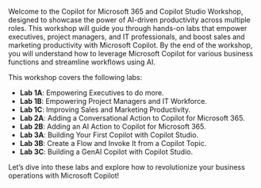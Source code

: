 Welcome to the Copilot for Microsoft 365 and Copilot Studio Workshop, designed to showcase the power of AI-driven productivity across multiple roles. This workshop will guide you through hands-on labs that empower executives, project managers, and IT professionals, and boost sales and marketing productivity with Microsoft Copilot.
By the end of the workshop, you will understand how to leverage Microsoft Copilot for various business functions and streamline workflows using AI.

This workshop covers the following labs:
  - **Lab 1A**: Empowering Executives to do more.
  - **Lab 1B**: Empowering Project Managers and IT Workforce.
  - **Lab 1C**: Improving Sales and Marketing Productivity.
  - **Lab 2A**: Adding a Conversational Action to Copilot for Microsoft 365.
  - **Lab 2B**: Adding an AI Action to Copilot for Microsoft 365.
  - **Lab 3A**: Building Your First Copilot with Copilot Studio.
  - **Lab 3B**: Create a Flow and Invoke It from a Copilot Topic.
  - **Lab 3C**: Building a GenAI Copilot with Copilot Studio.

Let’s dive into these labs and explore how to revolutionize your business operations with Microsoft Copilot!
